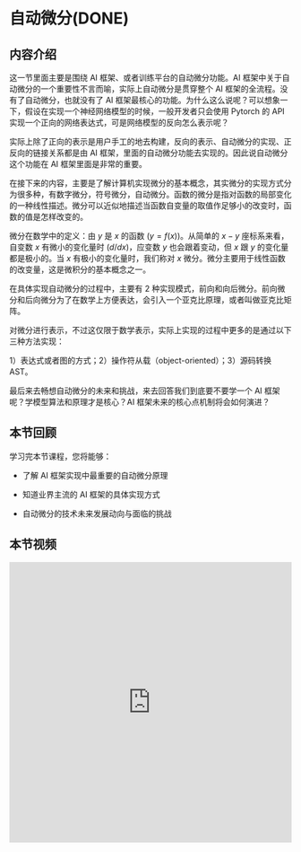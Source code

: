<!--适用于[License](https://github.com/chenzomi12/AISystem/blob/main/LICENSE)版权许可-->

# 自动微分(DONE)

## 内容介绍

这一节里面主要是围绕 AI 框架、或者训练平台的自动微分功能。AI 框架中关于自动微分的一个重要性不言而喻，实际上自动微分是贯穿整个 AI 框架的全流程。没有了自动微分，也就没有了 AI 框架最核心的功能。为什么这么说呢？可以想象一下，假设在实现一个神经网络模型的时候，一般开发者只会使用 Pytorch 的 API 实现一个正向的网络表达式，可是网络模型的反向怎么表示呢？

实际上除了正向的表示是用户手工的地去构建，反向的表示、自动微分的实现、正反向的链接关系都是由 AI 框架，里面的自动微分功能去实现的。因此说自动微分这个功能在 AI 框架里面是非常的重要。

在接下来的内容，主要是了解计算机实现微分的基本概念，其实微分的实现方式分为很多种，有数字微分，符号微分，自动微分。函数的微分是指对函数的局部变化的一种线性描述。微分可以近似地描述当函数自变量的取值作足够小的改变时，函数的值是怎样改变的。

微分在数学中的定义：由 $y$ 是 $x$ 的函数 $(y=f(x))$。从简单的 $x-y$ 座标系来看，自变数 $x$ 有微小的变化量时 $(d/dx)$，应变数 $y$ 也会跟着变动，但 $x$ 跟 $y$ 的变化量都是极小的。当 $x$ 有极小的变化量时，我们称对 $x$ 微分。微分主要用于线性函数的改变量，这是微积分的基本概念之一。 

在具体实现自动微分的过程中，主要有 2 种实现模式，前向和向后微分。前向微分和后向微分为了在数学上方便表达，会引入一个亚克比原理，或者叫做亚克比矩阵。

对微分进行表示，不过这仅限于数学表示，实际上实现的过程中更多的是通过以下三种方法实现：

1）表达式或者图的方式；2）操作符从载（object-oriented）；3）源码转换 AST。

最后来去畅想自动微分的未来和挑战，来去回答我们到底要不要学一个 AI 框架呢？学模型算法和原理才是核心？AI 框架未来的核心点机制将会如何演进？

## 本节回顾

学习完本节课程，您将能够：

- 了解 AI 框架实现中最重要的自动微分原理

- 知道业界主流的 AI 框架的具体实现方式

- 自动微分的技术未来发展动向与面临的挑战

## 本节视频

<html>
<iframe src="https://player.bilibili.com/player.html?aid=858374177&bvid=BV1FV4y1T7zp&cid=909151631&page=1&as_wide=1&high_quality=1&danmaku=0&t=30&autoplay=0" width="100%" height="500" scrolling="no" border="0" frameborder="no" framespacing="0" allowfullscreen="true"> </iframe>
</html>
